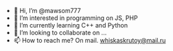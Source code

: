 - 👋 Hi, I’m @mawsom777
- 👀 I’m interested in programming on JS, PHP
- 🌱 I’m currently learning C++ and Python
- 💞️ I’m looking to collaborate on ...
- 📫 How to reach me? On mail. whiskaskrutoy@mail.ru

<!---
mawsom777/mawsom777 is a ✨ special ✨ repository because its `README.md` (this file) appears on your GitHub profile.
You can click the Preview link to take a look at your changes.
--->
